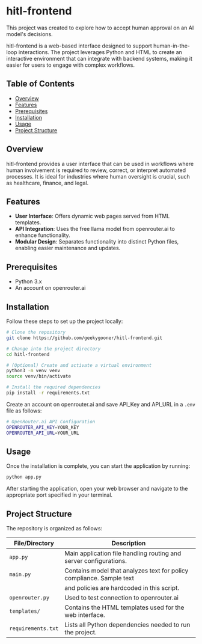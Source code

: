# hitl-frontend
This project was created to explore how to accept human approval on an AI model's decisions.

hitl-frontend is a web-based interface designed to support human-in-the-loop interactions. The project leverages Python and HTML to create an interactive environment that can integrate with backend systems, making it easier for users to engage with complex workflows.

## Table of Contents

- [Overview](#overview)
- [Features](#features)
- [Prerequisites](#prerequisites)
- [Installation](#installation)
- [Usage](#usage)
- [Project Structure](#project-structure)


## Overview

hitl-frontend provides a user interface that can be used in workflows where human involvement is required to review, correct, or interpret automated processes. It is ideal for industries where human oversight is crucial, such as healthcare, finance, and legal.

## Features

- **User Interface**: Offers dynamic web pages served from HTML templates.
- **API Integration**: Uses the free llama model from openrouter.ai to enhance functionality.
- **Modular Design**: Separates functionality into distinct Python files, enabling easier maintenance and updates.

## Prerequisites

- Python 3.x
- An account on openrouter.ai

## Installation

Follow these steps to set up the project locally:

```bash
# Clone the repository
git clone https://github.com/geekygooner/hitl-frontend.git

# Change into the project directory
cd hitl-frontend

# (Optional) Create and activate a virtual environment
python3 -m venv venv
source venv/bin/activate

# Install the required dependencies
pip install -r requirements.txt
```

Create an account on openrouter.ai and save API_Key and API_URL in a `.env` file as follows:

```bash
# OpenRouter.ai API Configuration
OPENROUTER_API_KEY=YOUR_KEY
OPENROUTER_API_URL=YOUR_URL
```

## Usage

Once the installation is complete, you can start the application by running:

```bash
python app.py
```

After starting the application, open your web browser and navigate to the appropriate port specified in your terminal.

## Project Structure

The repository is organized as follows:

| File/Directory     | Description                                                           |
|--------------------|-----------------------------------------------------------------------|
| `app.py`           | Main application file handling routing and server configurations.     |
| `main.py`          | Contains model that analyzes text for policy compliance. Sample text  |
|                    | and policies are hardcoded in this script.                            |
| `openrouter.py`    | Used to test connection to openrouter.ai                              |
| `templates/`       | Contains the HTML templates used for the web interface.               |
| `requirements.txt` | Lists all Python dependencies needed to run the project.              |





